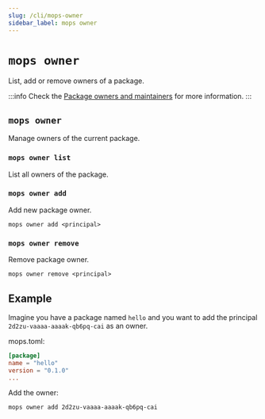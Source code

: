 ```yaml
---
slug: /cli/mops-owner
sidebar_label: mops owner
---
```


# `mops owner`

List, add or remove owners of a package.

:::info
Check the [Package owners and maintainers](/package-owners-and-maintainers) for more information.
:::

## `mops owner`
Manage owners of the current package.

### `mops owner list`

List all owners of the package.

### `mops owner add`

Add new package owner.
```
mops owner add <principal>
```

### `mops owner remove`

Remove package owner.
```
mops owner remove <principal>
```

## Example

Imagine you have a package named `hello` and you want to add the principal `2d2zu-vaaaa-aaaak-qb6pq-cai` as an owner.

mops.toml:
```toml
[package]
name = "hello"
version = "0.1.0"
...
```

Add the owner:
```
mops owner add 2d2zu-vaaaa-aaaak-qb6pq-cai
```